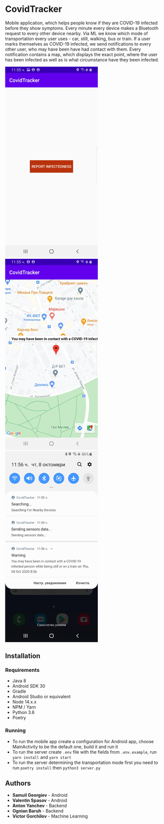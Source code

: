 # CovidTracker

Mobile application, which helps people know if they are COVID-19 infected before they show symptoms. Every minute every device makes a Bluetooth request to every other device nearby. Via ML we know which mode of transportation every user uses - car, still, walking, bus or train. If a user marks themselves as COVID-19 infected, we send notifications to every other user, who may have been have had contact with them. Every notification contains a map, which displays the exact point, where the user has been infected as well as is what circumstance have they been infected.

<img src="./screenshots/main_activity.jpg" alt="main activity" width="300">
<img src="./screenshots/map_activity.jpg" alt="map activity" width="300">
<img src="./screenshots/notification.jpg" alt="notification" width="300">

## Installation

### Requirements

- Java 8
- Android SDK 30
- Gradle
- Android Studio or equivalent
- Node 14.x.x
- NPM / Yarn
- Python 3.6
- Poetry

### Running

- To run the mobile app create a configuration for Android app, choose MainActivity to be the default one, build it and run it
- To run the server create `.env` file with the fields from `.env.example`, run `yarn install` and `yarn start`
- To run the server determining the transportation mode first you need to run `poetry install` then `python3 server.py`

## Authors

- **Samuil Georgiev** - Android
- **Valentin Spasov** - Android
- **Anton Yanchev** - Backend
- **Ognian Baruh** - Backend
- **Victor Gorchilov** - Machine Learning
